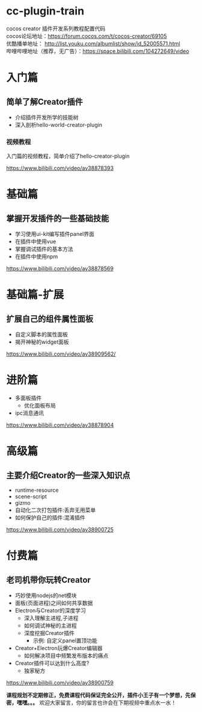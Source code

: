 # cc-plugin-train
cocos creator 插件开发系列教程配置代码   
cocos论坛地址：https://forum.cocos.com/t/cocos-creator/69105      
优酷播单地址： http://list.youku.com/albumlist/show/id_52005571.html     
哔哩哔哩地址（推荐，无广告）：https://space.bilibili.com/104272649/video    

# 入门篇
## 简单了解Creator插件
- 介绍插件开发所学的技能树
- 深入剖析hello-world-creator-plugin
### 视频教程
入门篇的视频教程，简单介绍了hello-creator-plugin    

https://www.bilibili.com/video/av38878393

# 基础篇
## 掌握开发插件的一些基础技能
- 学习使用ui-kit编写插件panel界面
- 在插件中使用vue
- 掌握调试插件的基本方法
- 在插件中使用npm   

https://www.bilibili.com/video/av38878569

# 基础篇-扩展
## 扩展自己的组件属性面板
- 自定义脚本的属性面板
- 揭开神秘的widget面板

https://www.bilibili.com/video/av38909562/

# 进阶篇
- 多面板插件
    - 优化面板布局
- ipc消息通讯

https://www.bilibili.com/video/av38878904


# 高级篇
## 主要介绍Creator的一些深入知识点
- runtime-resource
- scene-script
- gizmo
- 自动化二次打包插件:丢弃无用菜单
- 如何保护自己的插件:混淆插件

https://www.bilibili.com/video/av38900725

# 付费篇
## 老司机带你玩转Creator
- 巧妙使用nodejs的net模块
- 面板(页面进程)之间如何共享数据
- Electron与Creator的深度学习
    - 深入理解主进程,子进程
    - 如何调试神秘的主进程
    - 深度挖掘Creator插件
        - 示例: 自定义panel置顶功能
- Creator+Electron玩爆Creator编辑器
    - 如何解决项目中频繁发布版本的痛点
- Creator插件可以达到什么高度?
    - 独家秘方

https://www.bilibili.com/video/av38900759


**课程规划不定期修正，免费课程代码保证完全公开，插件小王子有一个梦想，先保密，嘿嘿。。。**
欢迎大家留言，你的留言也许会在下期视频中重点水一水！
